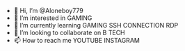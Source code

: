 - 👋 Hi, I’m @Aloneboy779
- 👀 I’m interested in GAMING
- 🌱 I’m currently learning GAMING SSH CONNECTION RDP 
- 💞️ I’m looking to collaborate on B TECH
- 📫 How to reach me YOUTUBE INSTAGRAM

<!---
Aloneboy779/Aloneboy779 is a ✨ special ✨ repository because its `README.md` (this file) appears on your GitHub profile.
You can click the Preview link to take a look at your changes.
--->
